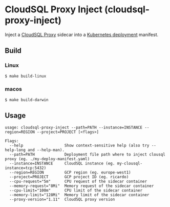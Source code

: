 # CloudSQL Proxy Inject (cloudsql-proxy-inject)

Inject a [CloudSQL Proxy](https://github.com/GoogleCloudPlatform/cloudsql-proxy/blob/master/Kubernetes.md) sidecar into a [Kubernetes deployment](https://kubernetes.io/docs/concepts/workloads/controllers/deployment/) manifest.

## Build
### Linux
```sh
$ make build-linux
```
### macos
```
$ make build-darwin
```

## Usage
```
usage: cloudsql-proxy-inject --path=PATH --instance=INSTANCE --region=REGION --project=PROJECT [<flags>]

Flags:
  --help                  Show context-sensitive help (also try --help-long and --help-man).
  --path=PATH             Deployment file path where to inject clousql proxy (eg. ./my-deploy-manifest.yaml)
  --instance=INSTANCE     CloudSQL instance (eg. my-clousql-instance=tcp:5432)
  --region=REGION         GCP region (eg. europe-west1)
  --project=PROJECT       GCP project ID (eg. ricardo)
  --cpu-request="5m"      CPU request of the sidecar container
  --memory-request="8Mi"  Memory request of the sidecar container
  --cpu-limit="100m"      CPU limit of the sidecar container
  --memory-limit="128Mi"  Memory limit of the sidecar container
  --proxy-version="1.11"  CloudSQL proxy version
```